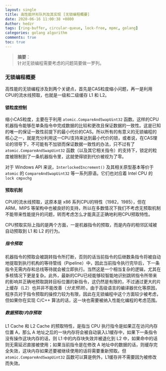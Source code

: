 ```yaml
---
layout: single
title: 高性能环形队列及其实现 [无锁编程概要]
date: 2020-06-16 11:00:38 +0800
Author: hedzr
tags: [ring-buffer, circular-queue, lock-free, mpmc, golang]
categories: golang algorithm
comments: true
toc: true
---
```


> **摘要**：  
> 针对无锁编程需要考虑的问题简要做一罗列。

### 无锁编程概要

高性能的无锁编程涉及到两个关键点，首先是CAS粒度缩小问题，再一是利用CPU的流水线预取，也就是一级和二级缓存 L1 和 L2。

#### 锁粒度控制

缩小CAS粒度，主要在于利用 `atomic.CompareAndSwapUint32` 函数。这样的CPU机器指令能够在单条指令中完成数据的比较和更改且保证数据的一致性。这是已知的唯一的保证一致性前提下的最小代价的CAS。所以所有的有意义的无锁编程的核心之一，就是充分利用这一CPU支持来达到最小代价的锁，或者说，在CAS理论的领导下，不可能有不加锁而保证数据一致性的办法，只不过有了 `atomic.CompareAndSwapUint32` 函数（以及其它相关指令）的支持下，锁定的粒度被限制到了一条机器指令里，这就使得锁到代价被视为了零。

对于 Windows API 来说，`InterlockedIncrement()` 及其相关原型基本等价于 `atomic` 的 `CompareAndSwapUint32` 等一系列原语。它们也对应着 Intel CPU 的 `lock cmpxchg`

#### 预取机制

CPU的流水线预取，这原本是 x86 系列CPU的特性（1982，1985），但在 ARM，MIPS 等架构中也被良好的支持，所以在多数情况下我们不考虑无预取机制不能带来性能提升的问题，转而考虑怎么才能真正正确地利用CPU预取特性。

CPU预取实际上指的是两个方面，一是机器指令的预取，而是内存的相邻区域被自动预取到 L1 和 L2 的行为。

##### 指令预取

机器指令的预取会被跳转指令所打断，否则的话当前指令的后继数条指令将被自动地提取到执行机构的等待管线（Pipeline）中，因此当前指令执行完毕后，下一条指令无需内存和总线等待就会被立即执行。当然这是一个相当复杂的逻辑，尤其在多核情况下更是复杂。此外，最新的CPU已经能够较智能地识别跳转指令所带来的影响并正确地预取跳转目标位置的新指令，这仍然是有限的，不过通过更大的片上缓存（L2）也并非不能改善（*分支预测*）。由于高级语言的编译器优化等原因，程序员对于指令预取的操控力较为有限，因此在无锁编程中这个方面较少被考虑，但如果你在实现 C/C++ 算法的话，这一块也需要被纳入性能化编程的考虑范围。

##### 数据预取/内存预取

L1 Cache 和 L2 Cache 的预取特性，是指当 CPU 执行指令是如果正在访问内存位置 A，那么 A 地址之后的一块内存将会被自动装入L1缓存中，如果下一条指令没有操作这块内存的话，则 L1 中的内存块失效并被退化到 L2 中，如果命中的话则无需延迟直接被使用；如果当前指令是在修改 A 地址中的数据的话，则缓存完全失效，这块内存如果还要被继续使用的话将需要重新预取。但 `atomic.CompareAndSwapUint32` 函数可以算是例外，L1缓存并不需要因为被修改而失效。